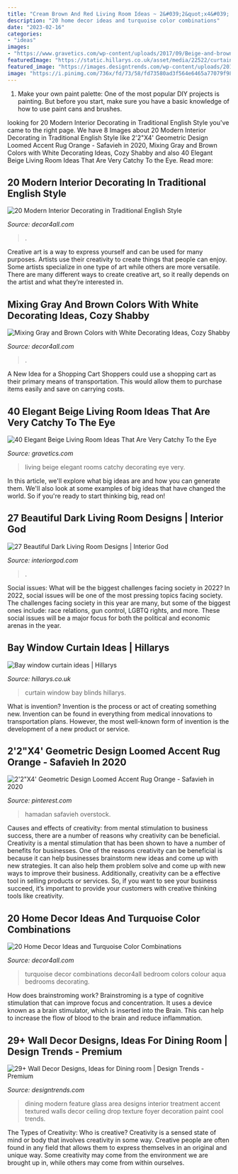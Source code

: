 ```yaml
---
title: "Cream Brown And Red Living Room Ideas ~ 2&#039;2&quot;x4&#039; Geometric Design Loomed Accent Rug Orange"
description: "20 home decor ideas and turquoise color combinations"
date: "2023-02-16"
categories:
- "ideas"
images:
- "https://www.gravetics.com/wp-content/uploads/2017/09/Beige-and-brown-living-room-decorating-ideas.jpg"
featuredImage: "https://static.hillarys.co.uk/asset/media/22522/curtain-blinds-match-portrait.jpg?mcb=5f884e47a7424cfe86340315ccaafed0"
featured_image: "https://images.designtrends.com/wp-content/uploads/2016/02/21042241/Modern-Dining-Area-With-Red-Glass-Feature-Wall.jpeg"
image: "https://i.pinimg.com/736x/fd/73/58/fd73580ad3f564e6465a77079f981036.jpg"
---
```



1. Make your own paint palette: One of the most popular DIY projects is painting. But before you start, make sure you have a basic knowledge of how to use paint cans and brushes.

	

		
looking for 20 Modern Interior Decorating in Traditional English Style you've came to the right page. We have 8 Images about 20 Modern Interior Decorating in Traditional English Style like 2&#039;2&quot;X4&#039; Geometric Design Loomed Accent Rug Orange - Safavieh in 2020, Mixing Gray and Brown Colors with White Decorating Ideas, Cozy Shabby and also 40 Elegant Beige Living Room Ideas That Are Very Catchy To the Eye. Read more:
		
    
## 20 Modern Interior Decorating In Traditional English Style

<img loading=lazy src="https://decor4all.com/wp-content/uploads/2016/01/classic-interior-decorating-english-style-12.jpg" onerror="this.onerror=null;this.src='https://tse2.mm.bing.net/th?id=OIP.uh_2upG_N4fTm4RUI0jVnQHaF6&amp;pid=15.1';" alt="20 Modern Interior Decorating in Traditional English Style">

_Source: decor4all.com_

>. 

	

Creative art is a way to express yourself and can be used for many purposes. Artists use their creativity to create things that people can enjoy. Some artists specialize in one type of art while others are more versatile. There are many different ways to create creative art, so it really depends on the artist and what they’re interested in.

    
## Mixing Gray And Brown Colors With White Decorating Ideas, Cozy Shabby

<img loading=lazy src="https://decor4all.com/wp-content/uploads/2015/07/shabby-chic-ideas-vintage-style-13.jpg" onerror="this.onerror=null;this.src='https://tse4.mm.bing.net/th?id=OIP.ZaVv5DIX_WuPl_QrBjOVqwHaJ3&amp;pid=15.1';" alt="Mixing Gray and Brown Colors with White Decorating Ideas, Cozy Shabby">

_Source: decor4all.com_

>. 

	

A New Idea for a Shopping Cart
Shoppers could use a shopping cart as their primary means of transportation. This would allow them to purchase items easily and save on carrying costs.

    
## 40 Elegant Beige Living Room Ideas That Are Very Catchy To The Eye

<img loading=lazy src="https://www.gravetics.com/wp-content/uploads/2017/09/Beige-and-brown-living-room-decorating-ideas.jpg" onerror="this.onerror=null;this.src='https://tse3.mm.bing.net/th?id=OIP.s4ExyKjxt7Idm5FKHglWegHaJ4&amp;pid=15.1';" alt="40 Elegant Beige Living Room Ideas That Are Very Catchy To the Eye">

_Source: gravetics.com_

>living beige elegant rooms catchy decorating eye very. 

	

In this article, we'll explore what big ideas are and how you can generate them. We'll also look at some examples of big ideas that have changed the world. So if you're ready to start thinking big, read on!

    
## 27 Beautiful Dark Living Room Designs | Interior God

<img loading=lazy src="https://www.interiorgod.com/wp-content/uploads/2016/05/dark-blue-wall.jpg" onerror="this.onerror=null;this.src='https://tse2.mm.bing.net/th?id=OIP.OdqBxiAYmcVCUq0-xEipkwHaJ7&amp;pid=15.1';" alt="27 Beautiful Dark Living Room Designs | Interior God">

_Source: interiorgod.com_

>. 

	

Social issues: What will be the biggest challenges facing society in 2022?
In 2022, social issues will be one of the most pressing topics facing society. The challenges facing society in this year are many, but some of the biggest ones include: race relations, gun control, LGBTQ rights, and more. These social issues will be a major focus for both the political and economic arenas in the year.

    
## Bay Window Curtain Ideas | Hillarys

<img loading=lazy src="https://static.hillarys.co.uk/asset/media/22522/curtain-blinds-match-portrait.jpg?mcb=5f884e47a7424cfe86340315ccaafed0" onerror="this.onerror=null;this.src='https://tse4.mm.bing.net/th?id=OIP.1CuH1IuQuRZX83zHQJsh2wHaLH&amp;pid=15.1';" alt="Bay window curtain ideas | Hillarys">

_Source: hillarys.co.uk_

>curtain window bay blinds hillarys. 

	

What is invention?
Invention is the process or act of creating something new. Invention can be found in everything from medical innovations to transportation plans. However, the most well-known form of invention is the development of a new product or service.

    
## 2&#039;2&quot;X4&#039; Geometric Design Loomed Accent Rug Orange - Safavieh In 2020

<img loading=lazy src="https://i.pinimg.com/736x/fd/73/58/fd73580ad3f564e6465a77079f981036.jpg" onerror="this.onerror=null;this.src='https://tse3.mm.bing.net/th?id=OIP.ZSUWRluxVTigeEEC-KqT4gHaHa&amp;pid=15.1';" alt="2&#039;2&quot;X4&#039; Geometric Design Loomed Accent Rug Orange - Safavieh in 2020">

_Source: pinterest.com_

>hamadan safavieh overstock. 

	

Causes and effects of creativity: from mental stimulation to business success, there are a number of reasons why creativity can be beneficial.
Creativity is a mental stimulation that has been shown to have a number of benefits for businesses. One of the reasons creativity can be beneficial is because it can help businesses brainstorm new ideas and come up with new strategies. It can also help them problem solve and come up with new ways to improve their business. Additionally, creativity can be a effective tool in selling products or services. So, if you want to see your business succeed, it’s important to provide your customers with creative thinking tools like creativity.

    
## 20 Home Decor Ideas And Turquoise Color Combinations

<img loading=lazy src="http://decor4all.com/wp-content/uploads/2015/06/turquoise-colors-room-decorating-ideas-10.jpg" onerror="this.onerror=null;this.src='https://tse3.mm.bing.net/th?id=OIP.WL2hB5o_TahB5LRZ-93JCAHaKI&amp;pid=15.1';" alt="20 Home Decor Ideas and Turquoise Color Combinations">

_Source: decor4all.com_

>turquoise decor combinations decor4all bedroom colors colour aqua bedrooms decorating. 

	

How does brainstroming work?
Brainstroming is a type of cognitive stimulation that can improve focus and concentration. It uses a device known as a brain stimulator, which is inserted into the Brain. This can help to increase the flow of blood to the brain and reduce inflammation.

    
## 29+ Wall Decor Designs, Ideas For Dining Room | Design Trends - Premium

<img loading=lazy src="https://images.designtrends.com/wp-content/uploads/2016/02/21042241/Modern-Dining-Area-With-Red-Glass-Feature-Wall.jpeg" onerror="this.onerror=null;this.src='https://tse4.mm.bing.net/th?id=OIP.oUMTJUKWyoPNbCOt1CuzQgHaJ4&amp;pid=15.1';" alt="29+ Wall Decor Designs, Ideas for Dining room | Design Trends - Premium">

_Source: designtrends.com_

>dining modern feature glass area designs interior treatment accent textured walls decor ceiling drop texture foyer decoration paint cool trends. 

	

The Types of Creativity: Who is creative?
Creativity is a sensed state of mind or body that involves creativity in some way. Creative people are often found in any field that allows them to express themselves in an original and unique way. Some creativity may come from the environment we are brought up in, while others may come from within ourselves.

